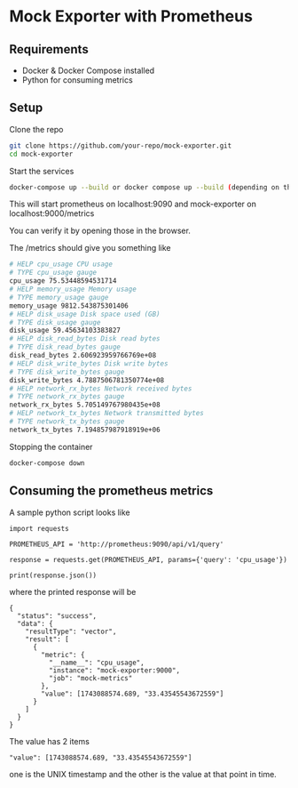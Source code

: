 # Mock Exporter with Prometheus

## Requirements

* Docker & Docker Compose installed
* Python for consuming metrics

## Setup

Clone the repo

```sh
git clone https://github.com/your-repo/mock-exporter.git
cd mock-exporter
```

Start the services

```sh
docker-compose up --build or docker compose up --build (depending on the version of docker compose installed)
```

This will start prometheus on localhost:9090 and mock-exporter on localhost:9000/metrics

You can verify it by opening those in the browser.

The /metrics should give you something like

```sh
# HELP cpu_usage CPU usage
# TYPE cpu_usage gauge
cpu_usage 75.53448594531714
# HELP memory_usage Memory usage
# TYPE memory_usage gauge
memory_usage 9812.543875301406
# HELP disk_usage Disk space used (GB)
# TYPE disk_usage gauge
disk_usage 59.45634103383827
# HELP disk_read_bytes Disk read bytes
# TYPE disk_read_bytes gauge
disk_read_bytes 2.606923959766769e+08
# HELP disk_write_bytes Disk write bytes
# TYPE disk_write_bytes gauge
disk_write_bytes 4.7887506781350774e+08
# HELP network_rx_bytes Network received bytes
# TYPE network_rx_bytes gauge
network_rx_bytes 5.705149767980435e+08
# HELP network_tx_bytes Network transmitted bytes
# TYPE network_tx_bytes gauge
network_tx_bytes 7.194857987918919e+06
```

Stopping the container

```sh
docker-compose down
```

## Consuming the prometheus metrics

A sample python script looks like

```
import requests

PROMETHEUS_API = 'http://prometheus:9090/api/v1/query'

response = requests.get(PROMETHEUS_API, params={'query': 'cpu_usage'})

print(response.json())
```

where the printed response will be

```
{
  "status": "success",
  "data": {
    "resultType": "vector",
    "result": [
      {
        "metric": {
          "__name__": "cpu_usage",
          "instance": "mock-exporter:9000",
          "job": "mock-metrics"
        },
        "value": [1743088574.689, "33.43545543672559"]
      }
    ]
  }
}
```

The value has 2 items
```
"value": [1743088574.689, "33.43545543672559"]
```

one is the UNIX timestamp and the other is the value at that point in time.
